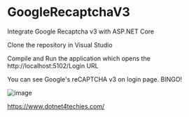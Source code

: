 # GoogleRecaptchaV3
Integrate Google Recaptcha v3 with ASP.NET Core

Clone the repository in Visual Studio 

Compile and Run the application which opens the http://localhost:5102/Login URL

You can see Google's reCAPTCHA v3 on login page. BINGO!

![image](https://user-images.githubusercontent.com/5236490/170804857-10cabd5b-23ac-47e8-82b7-449b35764ca8.png)

https://www.dotnet4techies.com/
